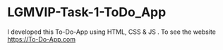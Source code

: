 # LGMVIP-Task-1-ToDo_App
I developed this To-Do-App  using HTML, CSS &amp; JS . To see the website https://To-Do-App.com
